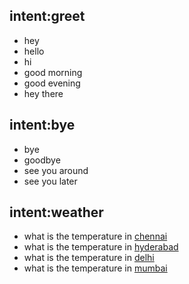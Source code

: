 ## intent:greet
- hey
- hello
- hi
- good morning
- good evening
- hey there

## intent:bye
- bye
- goodbye
- see you around
- see you later

## intent:weather
- what is the temperature in [chennai](city)
- what is the temperature in [hyderabad](city)
- what is the temperature in [delhi](city)
- what is the temperature in [mumbai](city)






